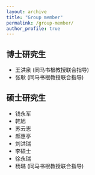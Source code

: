 ```yaml
---
layout: archive
title: "Group member"
permalink: /group-member/
author_profile: true
---
```


## 博士研究生

- 王洪泉 (同马书根教授联合指导)
- 张耿 (同马书根教授联合指导)

## 硕士研究生
- 钱永军 
- 韩旭
- 苏云志
- 郝惠亭
- 刘洪瑞
- 李硕士
- 徐永瑞
- 杨璐 (同马书根教授联合指导)
